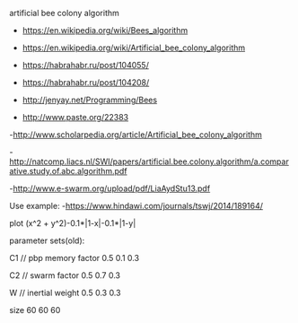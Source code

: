 artificial bee colony algorithm

- https://en.wikipedia.org/wiki/Bees_algorithm
- https://en.wikipedia.org/wiki/Artificial_bee_colony_algorithm
- https://habrahabr.ru/post/104055/
- https://habrahabr.ru/post/104208/ 
- http://jenyay.net/Programming/Bees

- http://www.paste.org/22383


-http://www.scholarpedia.org/article/Artificial_bee_colony_algorithm

-http://natcomp.liacs.nl/SWI/papers/artificial.bee.colony.algorithm/a.comparative.study.of.abc.algorithm.pdf

-http://www.e-swarm.org/upload/pdf/LiaAydStu13.pdf

Use example:
-https://www.hindawi.com/journals/tswj/2014/189164/


plot (x^2 + y^2)-0.1*|1-x|-0.1*|1-y|

parameter sets(old): 
  
  C1   // pbp memory factor 0.5	0.1	0.3

  C2   // swarm factor      0.5	0.7	0.3	  

  W    // inertial weight   0.5	0.3	0.3

  size 			  60 	60	60
